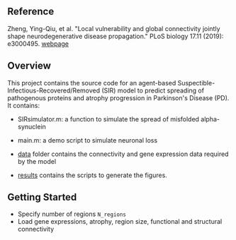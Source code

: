 ## Reference
Zheng, Ying-Qiu, et al. "Local vulnerability and global connectivity jointly shape neurodegenerative disease propagation." PLoS biology 17.11 (2019): e3000495. [webpage](https://journals.plos.org/plosbiology/article?id=10.1371/journal.pbio.3000495)

## Overview
This project contains the source code for an agent-based Suspectible-Infectious-Recovered/Removed (SIR) model to predict spreading of pathogenous proteins and atrophy progression in Parkinson's Disease (PD). It contains:

 - SIRsimulator.m: a function to simulate the spread of misfolded alpha-synuclein

 - main.m: a demo script to simulate neuronal loss
 - [data](https://github.com/yingqiuz/SIR_simulator/tree/master/data) folder contains the connectivity and gene expression data required by the model
 - [results](https://github.com/yingqiuz/SIR_simulator/tree/master/results) contains the scripts to generate the figures.

## Getting Started
 - Specify number of regions `N_regions`
 - Load gene expressions, atrophy, region size, functional and structural connectivity
